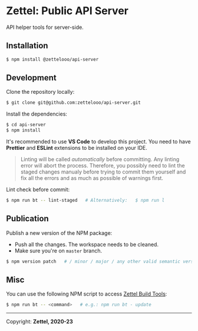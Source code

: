 # Zettel: Public API Server

API helper tools for server-side.

## Installation

```bash
$ npm install @zettelooo/api-server
```

## Development

Clone the repository locally:


```bash
$ git clone git@github.com:zettelooo/api-server.git
```

Install the dependencies:

```bash
$ cd api-server
$ npm install
```

It's recommended to use **VS Code** to develop this project.
You need to have **Prettier** and **ESLint** extensions to be installed on your IDE.

> Linting will be called _automatically_ before committing. Any linting error will abort the process. Therefore, you possibly need to lint the staged changes manualy before trying to commit them yourself and fix all the errors and as much as possible of warnings first.

Lint check before commit:

```bash
$ npm run bt -- lint-staged   # Alternatively:   $ npm run l
```

## Publication

Publish a new version of the NPM package:

- Push all the changes. The workspace needs to be cleaned.
- Make sure you're on `master` branch.

```bash
$ npm version patch   # / minor / major / any other valid semantic version
```

## Misc

You can use the following NPM script to access [Zettel Build Tools](https://github.com/zettelooo/build-tools#usage):

```bash
$ npm run bt -- <command>   # e.g.: npm run bt - update
```

------------------

Copyright: **Zettel, 2020-23**

